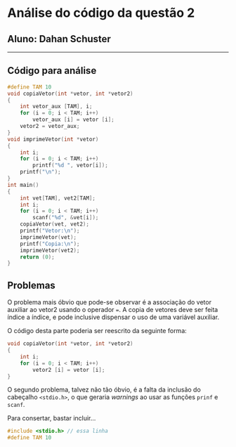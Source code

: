 # Análise do código da questão 2

## Aluno: Dahan Schuster

---

## Código para análise

``` c
#define TAM 10
void copiaVetor(int *vetor, int *vetor2)
{
    int vetor_aux [TAM], i;
    for (i = 0; i < TAM; i++)
        vetor_aux [i] = vetor [i];
    vetor2 = vetor_aux;
}
void imprimeVetor(int *vetor)
{
    int i;
    for (i = 0; i < TAM; i++)
        printf("%d ", vetor[i]);
    printf("\n");
}
int main()
{
    int vet[TAM], vet2[TAM];
    int i;
    for (i = 0; i < TAM; i++)
        scanf("%d", &vet[i]);
    copiaVetor(vet, vet2);
    printf("Vetor:\n");
    imprimeVetor(vet);
    printf("Copia:\n");
    imprimeVetor(vet2);
    return (0);
}
```

## Problemas

O problema mais óbvio que pode-se observar é a associação do vetor auxiliar ao
vetor2 usando o operador `=`. A copia de vetores deve ser feita índice a índice,
e pode inclusive dispensar o uso de uma variável auxiliar.

O código desta parte poderia ser reescrito da seguinte forma:

```c
void copiaVetor(int *vetor, int *vetor2)
{
    int i;
    for (i = 0; i < TAM; i++)
        vetor2 [i] = vetor [i];
}
```

O segundo problema, talvez não tão óbvio, é a falta da inclusão do cabeçalho
`<stdio.h>`, o que geraria *warnings* ao usar as funções `prinf` e `scanf`.

Para consertar, bastar incluir...

```c
#include <stdio.h> // essa linha
#define TAM 10
```
